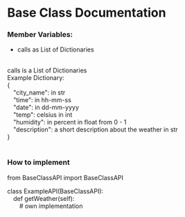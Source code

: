# Base Class Documentation

### Member Variables:
* calls as List of Dictionaries

<br />
calls is a List of Dictionaries<br />
Example Dictionary:<br />
{<br />
&emsp;"city_name": in str<br />
&emsp;"time": in hh-mm-ss<br />
&emsp;"date": in dd-mm-yyyy<br />
&emsp;"temp": celsius in int<br />
&emsp;"humidity": in percent in float from 0 - 1<br />
&emsp;"description": a short description about the weather in str<br />
}<br />
<br />

### How to implement
from BaseClassAPI import BaseClassAPI

class ExampleAPI(BaseClassAPI): <br />
&emsp;def getWeather(self): <br />
&emsp;&emsp;# own implementation
